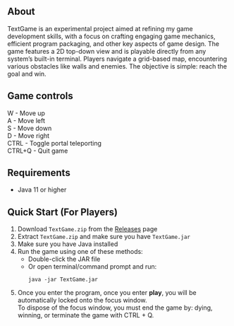 ## About
TextGame is an experimental project aimed at refining my game development skills, with a focus on crafting engaging game mechanics, efficient program packaging, and other key aspects of game design.
The game features a 2D top-down view and is playable directly from any system’s built-in terminal. Players navigate a grid-based map, encountering various obstacles like walls and enemies. The objective is simple: reach the goal and win.

## Game controls
  W - Move up <br/>
  A - Move left <br/>
  S - Move down <br/>
  D - Move right <br/>
  CTRL - Toggle portal teleporting <br/>
  CTRL+Q - Quit game <br/>

## Requirements
- Java 11 or higher

## Quick Start (For Players)
1. Download `TextGame.zip` from the [Releases](../../releases) page
2. Extract `TextGame.zip` and make sure you have `TextGame.jar`
3. Make sure you have Java installed
4. Run the game using one of these methods:
   - Double-click the JAR file
   - Or open terminal/command prompt and run:
     ```
     java -jar TextGame.jar
     ```
5. Once you enter the program, once you enter **play**, you will be automatically locked onto the focus window.<br/>
    To dispose of the focus window, you must end the game by: dying, winning, or terminate the game with CTRL + Q.
